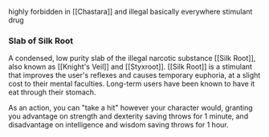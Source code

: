 highly forbidden in [[Chastara]] and illegal basically everywhere
stimulant drug

### Slab of Silk Root
A condensed, low purity slab of the illegal narcotic substance [[Silk Root]], also known as [[Knight's Veil]] and [[Styxroot]]. [[Silk Root]] is a stimulant that improves the user's reflexes and causes temporary euphoria, at a slight cost to their mental faculties. Long-term users have been known to have it eat through their stomach.

As an action, you can "take a hit" however your character would, granting you advantage on strength and dexterity saving throws for 1 minute, and disadvantage on intelligence and wisdom saving throws for 1 hour.